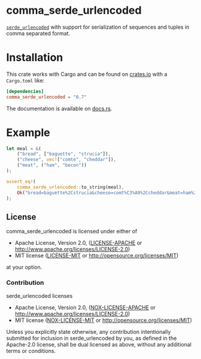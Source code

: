 comma_serde_urlencoded
======================

[`serde_urlencoded`] with support for serialization of sequences and tuples in comma separated format.

Installation
============

This crate works with Cargo and can be found on
[crates.io] with a `Cargo.toml` like:

```toml
[dependencies]
comma_serde_urlencoded = "0.7"
```

The documentation is available on [docs.rs].

[crates.io]: https://crates.io/crates/comma_serde_urlencoded
[docs.rs]: https://docs.rs/comma_serde_urlencoded/0.7.6/comma_serde_urlencoded/

Example
=======

```rust
let meal = &(
    ("bread", ["baguette", "strucia"]),
    ("cheese", vec!["comté", "cheddar"]),
    ("meat", ("ham", "becon"))
);

assert_eq!(
    comma_serde_urlencoded::to_string(meal),
    Ok("bread=baguette%2Cstrucia&cheese=comt%C3%A9%2Ccheddar&meat=ham%2Cbecon".to_owned())
);
```

## License

comma_serde_urlencoded is licensed under either of

 * Apache License, Version 2.0, ([LICENSE-APACHE](LICENSE-APACHE) or
   http://www.apache.org/licenses/LICENSE-2.0)
 * MIT license ([LICENSE-MIT](LICENSE-MIT) or
   http://opensource.org/licenses/MIT)

at your option.

### Contribution

serde_urlencoded licenses

 * Apache License, Version 2.0, ([NOX-LICENSE-APACHE](NOX-LICENSE-APACHE) or
   http://www.apache.org/licenses/LICENSE-2.0)
 * MIT license ([NOX-LICENSE-MIT](NOX-LICENSE-MIT) or
   http://opensource.org/licenses/MIT)

Unless you explicitly state otherwise, any contribution intentionally submitted
for inclusion in serde_urlencoded by you, as defined in the Apache-2.0 license,
shall be dual licensed as above, without any additional terms or conditions.

[`serde_urlencoded`]: https://github.com/nox/serde_urlencoded
